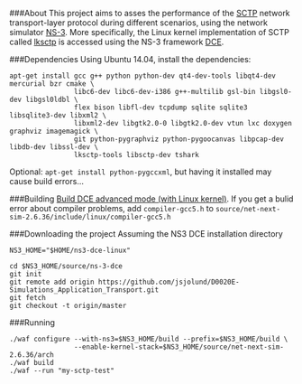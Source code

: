 ###About
This project aims to asses the performance of the [SCTP](https://en.wikipedia.org/wiki/Stream_Control_Transmission_Protocol) network transport-layer protocol during different scenarios, using the network simulator [NS-3](https://www.nsnam.org/). More specifically, the Linux kernel implementation of SCTP called [lksctp](http://lksctp.sourceforge.net/) is accessed using the NS-3 framework [DCE](https://www.nsnam.org/overview/projects/direct-code-execution/).

###Dependencies
Using Ubuntu 14.04, install the dependencies:

```
apt-get install gcc g++ python python-dev qt4-dev-tools libqt4-dev mercurial bzr cmake \
                libc6-dev libc6-dev-i386 g++-multilib gsl-bin libgsl0-dev libgsl0ldbl \
                flex bison libfl-dev tcpdump sqlite sqlite3 libsqlite3-dev libxml2 \
                libxml2-dev libgtk2.0-0 libgtk2.0-dev vtun lxc doxygen graphviz imagemagick \
                git python-pygraphviz python-pygoocanvas libpcap-dev libdb-dev libssl-dev \
                lksctp-tools libsctp-dev tshark
```
Optional: ```apt-get install python-pygccxml```, but having it installed may cause build errors...

###Building
[Build DCE advanced mode  (with Linux kernel)](https://www.nsnam.org/docs/dce/manual/html/getting-started.html#building-dce-advanced-mode-with-linux-kernel).
If you get a bulid error about compiler problems, add ```compiler-gcc5.h``` to ```source/net-next-sim-2.6.36/include/linux/compiler-gcc5.h```

###Downloading the project
Assuming the NS3 DCE installation directory
```
NS3_HOME="$HOME/ns3-dce-linux"
```
```
cd $NS3_HOME/source/ns-3-dce
git init
git remote add origin https://github.com/jsjolund/D0020E-Simulations_Application_Transport.git
git fetch
git checkout -t origin/master
```

###Running
```
./waf configure --with-ns3=$NS3_HOME/build --prefix=$NS3_HOME/build \
                --enable-kernel-stack=$NS3_HOME/source/net-next-sim-2.6.36/arch
./waf build
./waf --run "my-sctp-test"
```
